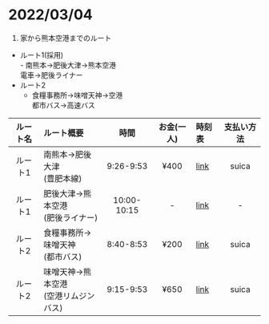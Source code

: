 # 2022/03/04
1. 家から熊本空港までのルート
  -  ルート1(採用)  
    - 南熊本→肥後大津→熊本空港  
      電車→肥後ライナー
  - ルート2
    - 食糧事務所→味噌天神→空港  
      都市バス→高速バス

|ルート名|ルート概要|時間|お金(一人)|時刻表|支払い方法|
|:-:|:-|:-:|:-:|:-|:-:|
|ルート1|南熊本→肥後大津<br>(豊肥本線)|9:26-9:53|¥400|[link](https://goo.gl/maps/4YeDTzNCTZLtJ5h67)|suica|
|ルート1|肥後大津→熊本空港<br>(肥後ライナー)|10:00-10:15|-|[link](https://kukouliner.com/timetable1.php)|-|
|ルート2|食糧事務所→味噌天神<br>(都市バス)|8:40-8:53|¥200|[link](https://goo.gl/maps/RT4UaobfLE1CspWeA)|suica|
|ルート2|味噌天神→熊本空港<br>(空港リムジンバス)|9:15-9:53|¥650|[link](https://www.sankobus.jp/busportal/wp-content/uploads/tt-ap_limousine-20220105.pdf)|suica|

